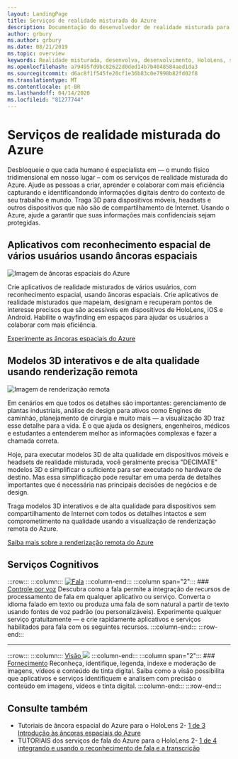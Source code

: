 ```yaml
---
layout: LandingPage
title: Serviços de realidade misturada do Azure
description: Documentação do desenvolvedor de realidade misturada para serviços do Azure.
author: grbury
ms.author: grbury
ms.date: 08/21/2019
ms.topic: overview
keywords: Realidade misturada, desenvolva, desenvolvimento, HoloLens, serviços do Azure, âncoras espaciais, fala, visão, renderização remota
ms.openlocfilehash: a79495fd9bc82622d0ded14b7b4048584aed1da3
ms.sourcegitcommit: d6ac8f1f545fe20cf1e36b83c0e7998b82fd02f8
ms.translationtype: MT
ms.contentlocale: pt-BR
ms.lasthandoff: 04/14/2020
ms.locfileid: "81277744"
---
```

# <a name="azure-mixed-reality-services"></a>Serviços de realidade misturada do Azure
Desbloqueie o que cada humano é especialista em — o mundo físico tridimensional em nosso lugar – com os serviços de realidade misturada do Azure. Ajude as pessoas a criar, aprender e colaborar com mais eficiência capturando e identificandondo informações digitais dentro do contexto de seu trabalho e mundo. Traga 3D para dispositivos móveis, headsets e outros dispositivos que não são de compartilhamento de Internet. Usando o Azure, ajude a garantir que suas informações mais confidenciais sejam protegidas.

## <a name="multi-user-spatially-aware-applications-using-spatial-anchors"></a>Aplicativos com reconhecimento espacial de vários usuários usando âncoras espaciais

![ Imagem de âncoras espaciais do Azure](images/AzureSpatialAnchors.jpg)

Crie aplicativos de realidade misturados de vários usuários, com reconhecimento espacial, usando âncoras espaciais. Crie aplicativos de realidade misturados que mapeiam, designam e recuperam pontos de interesse precisos que são acessíveis em dispositivos de HoloLens, iOS e Android. Habilite o wayfinding em espaços para ajudar os usuários a colaborar com mais eficiência.

[Experimente as âncoras espaciais do Azure](https://docs.microsoft.com/azure/spatial-anchors)


## <a name="interactive-high-quality-3d-models-using-remote-rendering"></a>Modelos 3D interativos e de alta qualidade usando renderização remota

![ Imagem de renderização remota](images/RemoteRendering.jpg)

Em cenários em que todos os detalhes são importantes: gerenciamento de plantas industriais, análise de design para ativos como Engines de caminhão, planejamento de cirurgia e muito mais — a visualização 3D traz esse detalhe para a vida. É o que ajuda os designers, engenheiros, médicos e estudantes a entenderem melhor as informações complexas e fazer a chamada correta.

Hoje, para executar modelos 3D de alta qualidade em dispositivos móveis e headsets de realidade misturada, você geralmente precisa "DECIMATE" modelos 3D e simplificar o suficiente para ser executado no hardware de destino. Mas essa simplificação pode resultar em uma perda de detalhes importantes que é necessária nas principais decisões de negócios e de design.

Traga modelos 3D interativos e de alta qualidade para dispositivos sem compartilhamento de Internet com todos os detalhes intactos e sem comprometimento na qualidade usando a visualização de renderização remota do Azure.

[Saiba mais sobre a renderização remota do Azure](https://azure.microsoft.com/services/remote-rendering)


## <a name="cognitive-services"></a>Serviços Cognitivos

:::row:::
    :::column:::
       [![Fala](images/speech.jpg)](https://docs.microsoft.com/azure/cognitive-services/speech-service/)
    :::column-end:::
    :::column span="2":::
        ### <a name="speech"></a>[Controle por voz](https://docs.microsoft.com/azure/cognitive-services/speech-service/)
        Descubra como a fala permite a integração de recursos de processamento de fala em qualquer aplicativo ou serviço. Converta o idioma falado em texto ou produza uma fala de som natural a partir de texto usando fontes de voz padrão (ou personalizáveis). Experimente qualquer serviço gratuitamente — e crie rapidamente aplicativos e serviços habilitados para fala com os seguintes recursos.
    :::column-end:::
:::row-end:::

---

:::row:::
    :::column:::
       [Visão ![](images/vision.jpg)](https://docs.microsoft.com/azure/cognitive-services/computer-vision/)
    :::column-end:::
    :::column span="2":::
        ### <a name="vision"></a>[Fornecimento](https://docs.microsoft.com/azure/cognitive-services/computer-vision/)
        Reconheça, identifique, legenda, indexe e moderação de imagens, vídeos e conteúdo de tinta digital. Saiba como a visão possibilita que aplicativos e serviços identifiquem e analisem com precisão o conteúdo em imagens, vídeos e tinta digital.
    :::column-end:::
:::row-end:::


## <a name="see-also"></a>Consulte também

* Tutoriais de âncora espacial do Azure para o HoloLens 2- [1 de 3 Introdução às âncoras espaciais do Azure](mrlearning-asa-ch1.md)
* TUTORIAIS dos serviços de fala do Azure para o HoloLens 2- [1 de 4 integrando e usando o reconhecimento de fala e a transcrição](mrlearning-speechSDK-ch1.md)